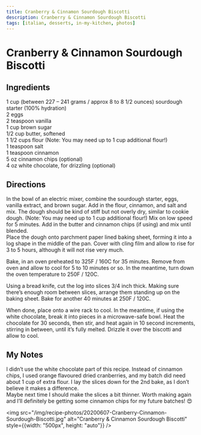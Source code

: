```yaml
---
title: Cranberry & Cinnamon Sourdough Biscotti
description: Cranberry & Cinnamon Sourdough Biscotti
tags: [italian, desserts, in-my-kitchen, photos]
---
```


# Cranberry & Cinnamon Sourdough Biscotti

## Ingredients
1 cup (between 227 – 241 grams / approx 8 to 8 1/2 ounces) sourdough starter (100% hydration)  
2 eggs  
2 teaspoon vanilla  
1 cup brown sugar  
1/2 cup butter, softened  
1 1/2 cups flour (Note: You may need up to 1 cup additional flour!)  
1 teaspoon salt  
1 teaspoon cinnamon  
5 oz cinnamon chips (optional)  
4 oz white chocolate, for drizzling (optional)

## Directions
In the bowl of an electric mixer, combine the sourdough starter, eggs, vanilla extract, and brown sugar. Add in the flour, cinnamon, and salt and mix. The dough should be kind of stiff but not overly dry, similar to cookie dough. (Note: You may need up to 1 cup additional flour!) Mix on low speed for 5 minutes. Add in the butter and cinnamon chips (if using) and mix until blended.  
Place the dough onto parchment paper lined baking sheet, forming it into a log shape in the middle of the pan. Cover with cling film and allow to rise for 3 to 5 hours, although it will not rise very much.

Bake, in an oven preheated to 325F / 160C for 35 minutes. Remove from oven and allow to cool for 5 to 10 minutes or so. In the meantime, turn down the oven temperature to 250F / 120C.

Using a bread knife, cut the log into slices 3/4 inch thick. Making sure there’s enough room between slices, arrange them standing up on the baking sheet. Bake for another 40 minutes at 250F / 120C.

When done, place onto a wire rack to cool. In the meantime, if using the white chocolate, break it into pieces in a microwave-safe bowl. Heat the chocolate for 30 seconds, then stir, and heat again in 10 second increments, stirring in between, until it’s fully melted. Drizzle it over the biscotti and allow to cool.

## My Notes
I didn’t use the white chocolate part of this recipe. Instead of cinnamon chips, I used orange flavoured dried cranberries, and my batch did need about 1 cup of extra flour. I lay the slices down for the 2nd bake, as I don’t believe it makes a difference.  
Maybe next time I should make the slices a bit thinner. Worth making again and I’ll definitely be getting some cinnamon chips for my future batches! 😍

<img src="/img/recipe-photos/20200607-Cranberry-Cinnamon-Sourdough-Biscotti.jpg" alt="Cranberry & Cinnamon Sourdough Biscotti" style={{width: "500px", height: "auto"}} />